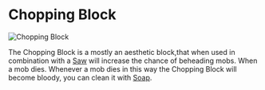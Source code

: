 # Chopping Block

![Chopping Block](block:betterwithmods:chopping_block)

The Chopping Block is a mostly an aesthetic block,that when used in combination with a [Saw](saw.md) will increase the chance of beheading mobs.
When a mob dies. Whenever a mob dies in this way the Chopping Block will become bloody, you can clean it with [Soap](../items/soap.md).